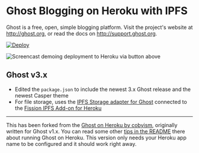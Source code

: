 # Ghost Blogging on Heroku with IPFS

Ghost is a free, open, simple blogging platform. Visit the project's website at <http://ghost.org>, or read the docs on <http://support.ghost.org>.

[![Deploy](https://www.herokucdn.com/deploy/button.svg)](https://heroku.com/deploy?template=https://github.com/fission-suite/heroku-ipfs-ghost)

![Screencast demoing deployment to Heroku via button above](https://demos.fission.app/fission-heroku-ipfs-ghost-2x.gif)
## Ghost v3.x

- Edited the `package.json` to include the newest 3.x Ghost release and the newest Casper theme
- For file storage, uses the [IPFS Storage adapter for Ghost](https://github.com/fission-suite/ghost-storage-adapter-ipfs) connected to the [Fission IPFS Add-on for Heroku](https://elements.heroku.com/addons/interplanetary-fission)

---

This has been forked from the [Ghost on Heroku by cobyism](https://github.com/cobyism/ghost-on-heroku), originally written for Ghost v1.x. You can read some other [tips in the README](https://github.com/cobyism/ghost-on-heroku/blob/master/README.md) there about running Ghost on Heroku. This version only needs your Heroku app name to be configured and it should work right away.
